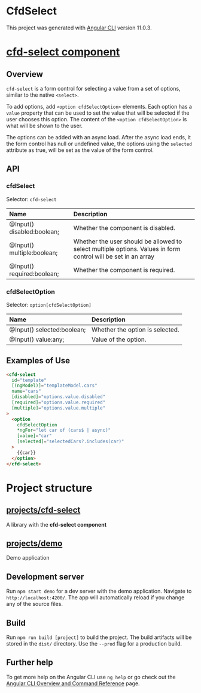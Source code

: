 # CfdSelect

This project was generated with [Angular CLI](https://github.com/angular/angular-cli) version 11.0.3.

# [cfd-select component](./projects/cfd-select/src/select/cfd-select.component.ts)

## Overview

`cfd-select` is a form control for selecting a value from a set of options, similar to the native `<select>`.

To add options, add `<option cfdSelectOption>` elements. Each option has a `value` property that can be used to set the value that will be selected if the user chooses this option. The content of the `<option cfdSelectOption>` is what will be shown to the user.

The options can be added with an async load. After the async load ends, it the form control has null or undefined value, the options using the `selected` attribute as true, will be set as the value of the form control.

## API

### cfdSelect

Selector: `cfd-select`

| Name                       | Description                                                                                                   |
| :------------------------- | :------------------------------------------------------------------------------------------------------------ |
| @Input() disabled:boolean; | Whether the component is disabled.                                                                            |
| @Input() multiple:boolean; | Whether the user should be allowed to select multiple options. Values in form control will be set in an array |
| @Input() required:boolean; | Whether the component is required.                                                                            |

### cfdSelectOption

Selector: `option[cfdSelectOption]`

| Name                       | Description                     |
| :------------------------- | :------------------------------ |
| @Input() selected:boolean; | Whether the option is selected. |
| @Input() value:any;        | Value of the option.            |

## Examples of Use

```html
<cfd-select
  id="template"
  [(ngModel)]="templateModel.cars"
  name="cars"
  [disabled]="options.value.disabled"
  [required]="options.value.required"
  [multiple]="options.value.multiple"
>
  <option
    cfdSelectOption
    *ngFor="let car of (cars$ | async)"
    [value]="car"
    [selected]="selectedCars?.includes(car)"
  >
    {{car}}
  </option>
</cfd-select>
```

# Project structure

## [projects/cfd-select](./projects/cfd-select)

A library with the **cfd-select component**

## [projects/demo](./projects/demo)

Demo application

## Development server

Run `npm start demo` for a dev server with the demo application. Navigate to `http://localhost:4200/`. The app will automatically reload if you change any of the source files.

## Build

Run `npm run build [project]` to build the project. The build artifacts will be stored in the `dist/` directory. Use the `--prod` flag for a production build.

## Further help

To get more help on the Angular CLI use `ng help` or go check out the [Angular CLI Overview and Command Reference](https://angular.io/cli) page.
